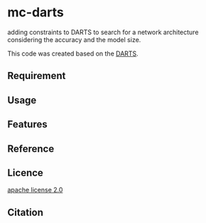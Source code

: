 # mc-darts

adding constraints to DARTS to search for a network architecture considering the accuracy and the model size.

This code was created based on the [DARTS](https://github.com/quark0/darts).

## Requirement


## Usage


## Features


## Reference


## Licence

[apache license 2.0](https://github.com/itigo-11111/MC-DARTS/blob/main/LICENSE)


## Citation
